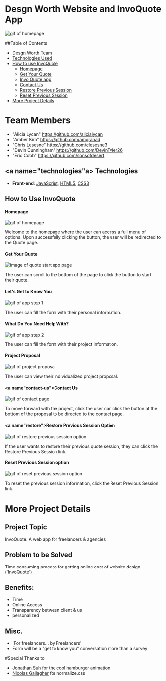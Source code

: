 **Desgn Worth Website and InvoQuote App**
=======

![gif of homepage](/blueprints/screen-capture/step-1a.gif "Step 1a")

##Table of Contents
* [Desgn Worth Team](#team)
* [Technologies Used](#technologies)
* [How to use InvoQuote](#how-to-use)
  * [Homepage](#homepage)
  * [Get Your Quote](#get-your-quote)
  * [Invo Quote app](#invo-quote-app)
  * [Contact Us](#contact-us)
  * [Restore Previous Session](#restore)
  * [Reset Previous Session](#reset)
* [More Project Details](#details)

# <a name="team"></a>Team Members
* "Alicia Lycan" <https://github.com/alicialycan>
* "Amber Kim" <https://github.com/amgranad>
* "Chris Lesesne" <https://github.com/clesesne3>
* "Devin Cunningham" <https://github.com/DevinTyler26>
* "Eric Cobb" <https://github.com/sonsofdesert>


## <a name="technologies"a></a> Technologies
* **Front-end**: [JavaScript](https://developer.mozilla.org/en-US/docs/Web/JavaScript),  [HTML5](https://developer.mozilla.org/en-US/docs/Web/Guide/HTML/HTML5), [CSS3](https://developer.mozilla.org/en-US/docs/Web/CSS/CSS3)

## <a name="how-to-use"></a>How to Use InvoQuote
#### <a name="homepage"></a>Homepage
![gif of homepage](/blueprints/screen-capture/step-1a.gif "Step 1a")

Welcome to the homepage where the user can access a full menu of options. Upon successfully clicking the button, the user will be redirected to the Quote page.

#### <a name="get-a-quote"></a>Get Your Quote
![image of quote start app page](/blueprints/screen-capture/step-1b.gif "Step 1b")

The user can scroll to the bottom of the page to click the button to start their quote.

#### <a name="lets-get-to-know-you"></a>Let's Get to Know You
![gif of app step 1](/blueprints/screen-capture/step-2.gif "Step 2")

The user can fill the form with their personal information.

#### <a name="what-do-you-need-help-with"></a>What Do You Need Help With?
![gif of app step 2](/blueprints/screen-capture/step-3.gif "Step 3")

The user can fill the form with their project information.

#### <a name="project-proposal"></a>Project Proposal
![gif of project proposal](/blueprints/screen-capture/step-4-proposal.gif "Step 4")

The user can view their individualized project proposal.

#### <a name"contact-us"></a>Contact Us
![gif of contact page](/blueprints/screen-capture/step-5-contact.gif "Step 5")

To move forward with the project, click the user can click the button at the bottom of the proposal to be directed to the contact page.

#### <a name"restore"></a>Restore Previous Session Option
![gif of restore previous session option](/blueprints/screen-capture/restore-previous-session.gif "How to Restore Your Previous Session")

If the user wants to restore their previous quote session, they can click the Restore Previous Session link.

#### <a name="reset"></a>Reset Previous Session option
![gif of reset previous session option](/blueprints/screen-capture/reset-previous-session.gif "How to Reset Your Previous Session")

To reset the previous session information, click the Reset Previous Session link.

# <a name="details"></a> More Project Details

## Project Topic
InvoQuote. A web app for freelancers & agencies

## Problem to be Solved
Time consuming process for getting online cost of website design ('InvoQuote')

## Benefits:
* Time
* Online Access
* Transparency between client & us
* personalized

## Misc.
* 'For freelancers... by Freelancers'
* Form will be a "get to know you" conversation more than a survey

#Special Thanks to
* [Jonathan Suh](https://jonsuh.com/hamburgers/) for the cool hamburger animation
* [Nicolas Gallagher](https://github.com/necolas) for normalize.css
